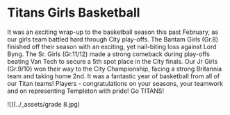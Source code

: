 # Titans Girls Basketball
It was an exciting wrap-up to the basketball season this past February, as our girls team battled hard through City play-offs.  The Bantam Girls (Gr.8) finished off their season with an exciting, yet nail-biting loss against Lord Byng.  The Sr. Girls (Gr.11/12) made a strong comeback during play-offs beating Van Tech to secure a 5th spot place in the City finals.  Our Jr Girls (Gr.9/10) won their way to the City Championship, facing a strong Britannia team and taking home 2nd.  It was a fantastic year of basketball from all of our Titan teams!  Players - congratulations on your seasons, your teamwork and on representing Templeton with pride! Go TITANS!

![](../_assets/grade 8.jpg)
